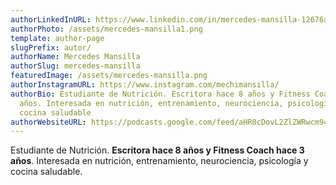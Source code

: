 ```yaml
---
authorLinkedInURL: https://www.linkedin.com/in/mercedes-mansilla-12676a7b/
authorPhoto: /assets/mercedes-mansilla1.png
template: author-page
slugPrefix: autor/
authorName: Mercedes Mansilla
authorSlug: mercedes-mansilla
featuredImage: /assets/mercedes-mansilla.png
authorInstagramURL: https://www.instagram.com/mechimansilla/
authorBio: Estudiante de Nutrición. Escritora hace 8 años y Fitness Coach hace 3
  años. Interesada en nutrición, entrenamiento, neurociencia, psicología y
  cocina saludable
authorWebsiteURL: https://podcasts.google.com/feed/aHR0cDovL2ZlZWRwcm94eS5nb29nbGUuY29tL0ZpdG5lc3NFbkJvY2Fkb3M?sa=X&ved=2ahUKEwjE6P7Nj5zuAhWKqnIEHcLtCyIQ4aUDegQIARAD&hl=es-419
---
```

<!--StartFragment-->

Estudiante de Nutrición. **Escritora hace 8 años y Fitness Coach hace 3 años**. Interesada en nutrición, entrenamiento, neurociencia, psicología y cocina saludable.

<!--EndFragment-->